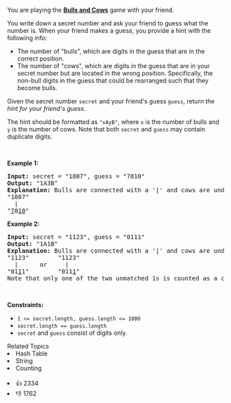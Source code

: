 <p>You are playing the <strong><a href="https://en.wikipedia.org/wiki/Bulls_and_Cows" target="_blank">Bulls and Cows</a></strong> game with your friend.</p>

<p>You write down a secret number and ask your friend to guess what the number is. When your friend makes a guess, you provide a hint with the following info:</p>

<ul> 
 <li>The number of "bulls", which are digits in the guess that are in the correct position.</li> 
 <li>The number of "cows", which are digits in the guess that are in your secret number but are located in the wrong position. Specifically, the non-bull digits in the guess that could be rearranged such that they become bulls.</li> 
</ul>

<p>Given the secret number <code>secret</code> and your friend's guess <code>guess</code>, return <em>the hint for your friend's guess</em>.</p>

<p>The hint should be formatted as <code>"xAyB"</code>, where <code>x</code> is the number of bulls and <code>y</code> is the number of cows. Note that both <code>secret</code> and <code>guess</code> may contain duplicate digits.</p>

<p>&nbsp;</p> 
<p><strong class="example">Example 1:</strong></p>

<pre>
<strong>Input:</strong> secret = "1807", guess = "7810"
<strong>Output:</strong> "1A3B"
<strong>Explanation:</strong> Bulls are connected with a '|' and cows are underlined:
"1807"
  |
"<u>7</u>8<u>10</u>"</pre>

<p><strong class="example">Example 2:</strong></p>

<pre>
<strong>Input:</strong> secret = "1123", guess = "0111"
<strong>Output:</strong> "1A1B"
<strong>Explanation:</strong> Bulls are connected with a '|' and cows are underlined:
"1123"        "1123"
  |      or     |
"01<u>1</u>1"        "011<u>1</u>"
Note that only one of the two unmatched 1s is counted as a cow since the non-bull digits can only be rearranged to allow one 1 to be a bull.
</pre>

<p>&nbsp;</p> 
<p><strong>Constraints:</strong></p>

<ul> 
 <li><code>1 &lt;= secret.length, guess.length &lt;= 1000</code></li> 
 <li><code>secret.length == guess.length</code></li> 
 <li><code>secret</code> and <code>guess</code> consist of digits only.</li> 
</ul>

<div><div>Related Topics</div><div><li>Hash Table</li><li>String</li><li>Counting</li></div></div><br><div><li>👍 2334</li><li>👎 1762</li></div>